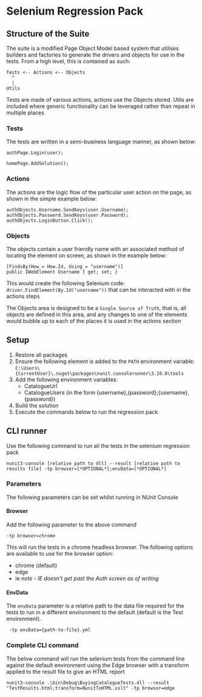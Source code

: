 ﻿# Selenium Regression Pack

## Structure of the Suite

The suite is a modified Page Object Model based system that utilises builders and factories to generate the drivers and objects for use in the 
tests. From a high level, this is contained as such:

```
Tests <-- Actions <-- Objects
  ^
  |
Utils
```

Tests are made of various actions, actions use the Objects stored. Utils are included where generic functionality can be leveraged rather than 
repeat in multiple places

### Tests
The tests are written in a semi-business language manner, as shown below:

```
authPage.Login(user);

homePage.AddSolution();
```

### Actions
The actions are the logic flow of the particular user action on the page, as shown in the simple example below:

```
authObjects.Username.SendKeys(user.Username);
authObjects.Password.SendKeys(user.Password);
authObjects.LoginButton.Click();
```

### Objects
The objects contain a user friendly name with an associated method of locating the element on screen, as shown in the example below:

```
[FindsBy(How = How.Id, Using = "username")]
public IWebElement Username { get; set; }
```

This would create the following Selenium code: `driver.FindElement(By.Id("username"))` that can be interacted with in the actions steps

The Objects area is designed to be a `Single Source of Truth`, that is, all objects are defined in this area, and any changes to one of the elements would 
bubble up to each of the places it is used in the actions section

## Setup
1. Restore all packages
2. Ensure the following element is added to the `PATH` environment variable: `C:\Users\{CurrentUser}\.nuget\packages\nunit.consolerunner\3.10.0\tools`
3. Add the following environment variables:
	- CatalogueUrl
	- CatalogueUsers (in the form {username},{password};{username},{password})
4. Build the solution
5. Execute the commands below to run the regression pack

## CLI runner

Use the following command to run all the tests in the selenium regression pack

```nunit3-console [relative path to dll] --result [relative path to results file] -tp browser=[*OPTIONAL*];envData=[*OPTIONAL*]```

### Parameters

The following parameters can be set whilst running in NUnit Console

#### Browser

Add the following parameter to the above command

```-tp browser=chrome```

This will run the tests in a chrome headless browser. The following options are available to use for the browser option:

- chrome (default)
- edge
- ie _note - IE doesn't get past the Auth screen as of writing_

#### EnvData

The `envData` parameter is a relative path to the data file required for the tests to run in a different environment to the default (default is the 
Test environment).

``` -tp envData={path-to-file}.yml```

### Complete CLI command

The below command will run the selenium tests from the command line against the default environment using the Edge browser with a transform applied to 
the result file to give an HTML report

```nunit3-console .\bin\Debug\BuyingCatalogueTests.dll --result "TestResults.html;transform=NunitToHTML.xslt" -tp browser=edge```